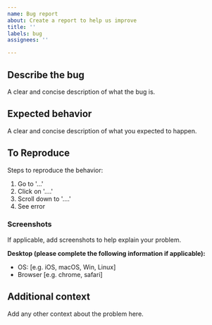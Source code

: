```yaml
---
name: Bug report
about: Create a report to help us improve
title: ''
labels: bug
assignees: ''

---
```


## Describe the bug
A clear and concise description of what the bug is.

## Expected behavior
A clear and concise description of what you expected to happen.

## To Reproduce
Steps to reproduce the behavior:
1. Go to '...'
2. Click on '....'
3. Scroll down to '....'
4. See error

### Screenshots
If applicable, add screenshots to help explain your problem.

**Desktop (please complete the following information if applicable):**
 - OS: [e.g. iOS, macOS, Win, Linux]
 - Browser [e.g. chrome, safari]

## Additional context
Add any other context about the problem here.
